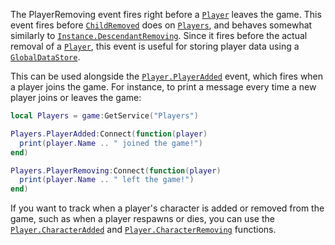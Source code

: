 The PlayerRemoving event fires right before a [`Player`](https://create.roblox.com/docs/reference/engine/classes/Player) leaves the
game. This event fires before [`ChildRemoved`](https://create.roblox.com/docs/reference/engine/classes/Instance#ChildRemoved)
does on [`Players`](https://create.roblox.com/docs/reference/engine/classes/Players), and behaves somewhat similarly to
[`Instance.DescendantRemoving`](https://create.roblox.com/docs/reference/engine/classes/Instance#DescendantRemoving). Since it fires before the actual
removal of a [`Player`](https://create.roblox.com/docs/reference/engine/classes/Player), this event is useful for storing player data
using a [`GlobalDataStore`](https://create.roblox.com/docs/reference/engine/classes/GlobalDataStore).

This can be used alongside the [`Player.PlayerAdded`](https://create.roblox.com/docs/reference/engine/classes/Player#PlayerAdded) event, which
fires when a player joins the game. For instance, to print a message every
time a new player joins or leaves the game:
```lua
local Players = game:GetService("Players")

Players.PlayerAdded:Connect(function(player)
  print(player.Name .. " joined the game!")
end)

Players.PlayerRemoving:Connect(function(player)
  print(player.Name .. " left the game!")
end)
```

If you want to track when a player's character is added or removed from
the game, such as when a player respawns or dies, you can use the
[`Player.CharacterAdded`](https://create.roblox.com/docs/reference/engine/classes/Player#CharacterAdded) and [`Player.CharacterRemoving`](https://create.roblox.com/docs/reference/engine/classes/Player#CharacterRemoving)
functions.